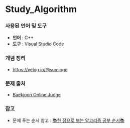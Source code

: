 # Study_Algorithm

### 사용된 언어 및 도구
- **언어** : C++
- **도구** : Visual Studio Code


### 개념 정리
- https://velog.io/@sumingq

  
### 문제 출처
- [Baekjoon Online Judge](https://www.acmicpc.net/)


### 참고
- 문제 푸는 순서 참고 : [📚한 장으로 보는 알고리즘 공부 순서📚](https://velog.io/@ngngs/%ED%95%9C-%EC%9E%A5%EC%9C%BC%EB%A1%9C-%EB%B3%B4%EB%8A%94-%EC%95%8C%EA%B3%A0%EB%A6%AC%EC%A6%98)
